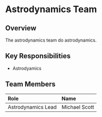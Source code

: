# Astrodynamics Team

## Overview

The astrodynamics team do astrodynamics.

## Key Responsibilities

* Astrodyamics

## Team Members

| Role | Name |
| :--- | :--- |
| Astrodynamics Lead | Michael Scott |



